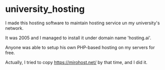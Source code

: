 # university_hosting

I made this hosting software to maintain hosting service un my university's network.

It was 2005 and I managed to install it under domain name 'hosting.ai'.

Anyone was able to setup his own PHP-based hosting on my servers for free.

Actually, I tried to copy https://mirohost.net/ by that time, and I did it.
